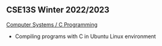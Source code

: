 ## CSE13S Winter 2022/2023
[Computer Systems / C Programming](https://github.com/noel-ball/School-Projects/tree/main/CSE13S)
- Compiling programs with C in Ubuntu Linux environment
